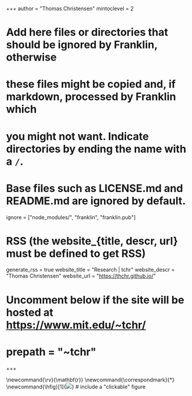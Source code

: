 <!--
Add here global page variables to use throughout your website.
-->
+++
author = "Thomas Christensen"
mintoclevel = 2

# Add here files or directories that should be ignored by Franklin, otherwise
# these files might be copied and, if markdown, processed by Franklin which
# you might not want. Indicate directories by ending the name with a `/`.
# Base files such as LICENSE.md and README.md are ignored by default.
ignore = ["node_modules/", "franklin", "franklin.pub"]

# RSS (the website_{title, descr, url} must be defined to get RSS)
generate_rss = true
website_title = "Research | tchr"
website_descr = "Thomas Christensen"
website_url   = "https://thchr.github.io/"

# Uncomment below if the site will be hosted at https://www.mit.edu/~tchr/
# prepath = "~tchr"
+++

<!--
Add here global latex commands to use throughout your
pages. It can be math commands but does not need to be.
For instance:
* \newcommand{\phrase}{This is a long phrase to copy.}
-->
\newcommand{\rv}{\mathbf{r}}
\newcommand{\correspondmark}{*}
\newcommand{\hfig}[1]{[![](#1)](#1)} # include a "clickable" figure